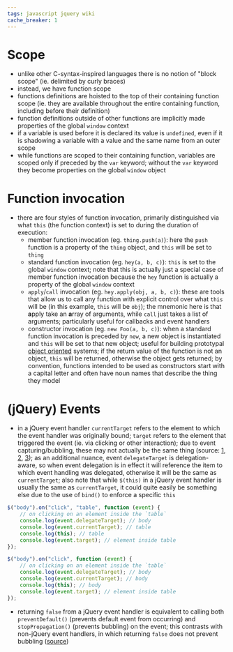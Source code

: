 ```yaml
---
tags: javascript jquery wiki
cache_breaker: 1
---
```


# Scope

-   unlike other C-syntax-inspired languages there is no notion of "block scope" (ie. delimited by curly braces)
-   instead, we have function scope
-   functions definitions are hoisted to the top of their containing function scope (ie. they are available throughout the entire containing function, including before their definition)
-   function definitions outside of other functions are implicitly made properties of the global `window` context
-   if a variable is used before it is declared its value is `undefined`, even if it is shadowing a variable with a value and the same name from an outer scope
-   while functions are scoped to their containing function, variables are scoped only if preceded by the `var` keyword; without the `var` keyword they become properties on the global `window` object

# Function invocation

-   there are four styles of function invocation, primarily distinguished via what `this` (the function context) is set to during the duration of execution:
    -   member function invocation (eg. `thing.push(a)`): here the `push` function is a property of the `thing` object, and `this` will be set to `thing`
    -   standard function invocation (eg. `hey(a, b, c)`): `this` is set to the global `window` context; note that this is actually just a special case of member function invocation because the `hey` function is actually a property of the global `window` context
    -   `apply`/`call` invocation (eg. `hey.apply(obj, a, b, c)`): these are tools that allow us to call any function with explicit control over what `this` will be (in this example, `this` will be `obj`); the mnemonic here is that **a**pply take an **a**rray of arguments, while `call` just takes a list of arguments; particularly useful for callbacks and event handlers
    -   constructor invocation (eg. `new Foo(a, b, c)`): when a standard function invocation is preceded by `new`, a new object is instantiated and `this` will be set to that new object; useful for building prototypal [object oriented](/wiki/object_oriented) systems; if the return value of the function is not an object, `this` will be returned, otherwise the object gets returned; by convention, functions intended to be used as constructors start with a capital letter and often have noun names that describe the thing they model

# (jQuery) Events

-   in a jQuery event handler `currentTarget` refers to the element to which the event handler was originally bound; `target` refers to the element that triggered the event (ie. via clicking or other interaction); due to event capturing/bubbling, these may not actually be the same thing (source: [1](http://stackoverflow.com/questions/5921413/difference-between-e-target-and-e-currenttarget), [2](http://www.quirksmode.org/js/events_order.html), [3](http://stackoverflow.com/questions/12632426/is-there-a-difference-between-e-currenttarget-and-this)); as an additional nuance, event `delegateTarget` is delegation-aware, so when event delegation is in effect it will reference the item to which event handling was delegated, otherwise it will be the same as `currentTarget`; also note that while `$(this)` in a jQuery event handler is usually the same as `currentTarget`, it could quite easily be something else due to the use of `bind()` to enforce a specific `this`

```javascript
$("body").on("click", "table", function (event) {
    // on clicking on an element inside the `table`
    console.log(event.delegateTarget); // body
    console.log(event.currentTarget); // table
    console.log(this); // table
    console.log(event.target); // element inside table
});

$("body").on("click", function (event) {
    // on clicking on an element inside the `table`
    console.log(event.delegateTarget); // body
    console.log(event.currentTarget); // body
    console.log(this); // body
    console.log(event.target); // element inside table
});
```

-   returning `false` from a jQuery event handler is equivalent to calling both `preventDefault()` (prevents default event from occurring) and `stopPropagation()` (prevents bubbling) on the event; this contrasts with non-jQuery event handlers, in which returning `false` does not prevent bubbling ([source](http://stackoverflow.com/a/1357151/1626737))
